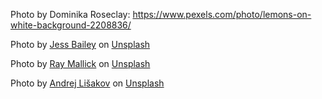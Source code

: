 

Photo by Dominika Roseclay: https://www.pexels.com/photo/lemons-on-white-background-2208836/

Photo by <a href="https://unsplash.com/@jessbaileydesigns?utm_source=unsplash&utm_medium=referral&utm_content=creditCopyText">Jess Bailey</a> on <a href="https://unsplash.com/s/photos/school?utm_source=unsplash&utm_medium=referral&utm_content=creditCopyText">Unsplash</a>
  

Photo by <a href="https://unsplash.com/@rmallick6806?utm_source=unsplash&utm_medium=referral&utm_content=creditCopyText">Ray Mallick</a> on <a href="https://unsplash.com/s/photos/cleaning-background?utm_source=unsplash&utm_medium=referral&utm_content=creditCopyText">Unsplash</a>
  

Photo by <a href="https://unsplash.com/@lishakov?utm_source=unsplash&utm_medium=referral&utm_content=creditCopyText">Andrej Lišakov</a> on <a href="https://unsplash.com/s/photos/board-background?utm_source=unsplash&utm_medium=referral&utm_content=creditCopyText">Unsplash</a>
  
